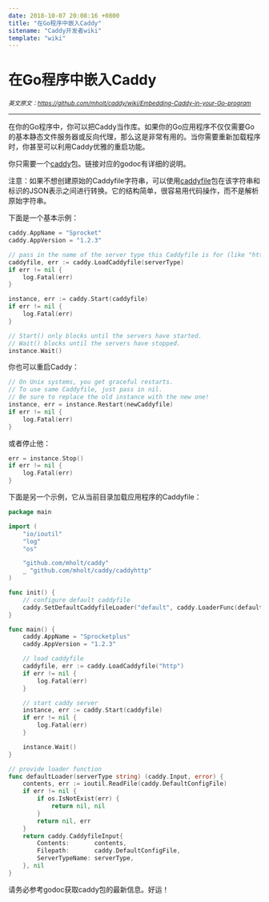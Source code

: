 ```yaml
---
date: 2018-10-07 20:08:16 +0800
title: "在Go程序中嵌入Caddy"
sitename: "Caddy开发者wiki"
template: "wiki"
---
```


# 在Go程序中嵌入Caddy

_<small>英文原文：<https://github.com/mholt/caddy/wiki/Embedding-Caddy-in-your-Go-program></small>_

_________________________

在你的Go程序中，你可以把Caddy当作库。如果你的Go应用程序不仅仅需要Go的基本静态文件服务器或反向代理，那么这是非常有用的。当你需要重新加载程序时，你甚至可以利用Caddy优雅的重启功能。

你只需要一个[caddy](https://godoc.org/github.com/mholt/caddy)包。链接对应的godoc有详细的说明。

注意：如果不想创建原始的Caddyfile字符串，可以使用[caddyfile](https://godoc.org/github.com/mholt/caddy/caddyfile)包在该字符串和标识的JSON表示之间进行转换。它的结构简单，很容易用代码操作，而不是解析原始字符串。

下面是一个基本示例：

```go
caddy.AppName = "Sprocket"
caddy.AppVersion = "1.2.3"

// pass in the name of the server type this Caddyfile is for (like "http")
caddyfile, err := caddy.LoadCaddyfile(serverType)
if err != nil {
    log.Fatal(err)
}

instance, err := caddy.Start(caddyfile)
if err != nil {
    log.Fatal(err)
}

// Start() only blocks until the servers have started.
// Wait() blocks until the servers have stopped.
instance.Wait()
```

你也可以重启Caddy：

```go
// On Unix systems, you get graceful restarts.
// To use same Caddyfile, just pass in nil.
// Be sure to replace the old instance with the new one!
instance, err = instance.Restart(newCaddyfile)
if err != nil {
    log.Fatal(err)
}
```

或者停止他：

```go
err = instance.Stop()
if err != nil {
    log.Fatal(err)
}
```

下面是另一个示例，它从当前目录加载应用程序的Caddyfile：

```go
package main

import (
    "io/ioutil"
    "log"
    "os"

    "github.com/mholt/caddy"
    _ "github.com/mholt/caddy/caddyhttp"
)

func init() {
    // configure default caddyfile
    caddy.SetDefaultCaddyfileLoader("default", caddy.LoaderFunc(defaultLoader))
}

func main() {
    caddy.AppName = "Sprocketplus"
    caddy.AppVersion = "1.2.3"

    // load caddyfile
    caddyfile, err := caddy.LoadCaddyfile("http")
    if err != nil {
        log.Fatal(err)
    }

    // start caddy server
    instance, err := caddy.Start(caddyfile)
    if err != nil {
        log.Fatal(err)
    }

    instance.Wait()
}

// provide loader function
func defaultLoader(serverType string) (caddy.Input, error) {
    contents, err := ioutil.ReadFile(caddy.DefaultConfigFile)
    if err != nil {
        if os.IsNotExist(err) {
            return nil, nil
        }
        return nil, err
    }
    return caddy.CaddyfileInput{
        Contents:       contents,
        Filepath:       caddy.DefaultConfigFile,
        ServerTypeName: serverType,
    }, nil
}
```

请务必参考godoc获取caddy包的最新信息。好运！